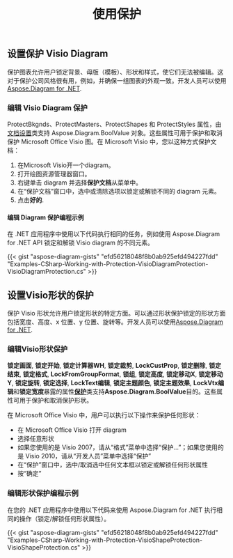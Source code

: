 ﻿---
title: 使用保护
type: docs
weight: 170
url: /zh/net/working-with-protection/
description: 本节介绍如何在 diagram 和 Aspose.Diagram 中设置保护。
---
## **设置保护 Visio Diagram**
保护图表允许用户锁定背景、母版（模板）、形状和样式，使它们无法被编辑。这对于保护公司风格很有用，例如，并确保一组图表的外观一致。开发人员可以使用[Aspose.Diagram for .NET](https://products.aspose.com/diagram/net/).
### **编辑 Visio Diagram 保护**
ProtectBkgnds、ProtectMasters、ProtectShapes 和 ProtectStyles 属性，由[文档设置](http://www.aspose.com/api/net/diagram/aspose.diagram/documentsettings)类支持 Aspose.Diagram.BoolValue 对象。这些属性可用于保护和取消保护 Microsoft Office Visio 图。在 Microsoft Visio 中，您以这种方式保护文档：

1. 在Microsoft Visio开一个diagram。
1. 打开绘图资源管理器窗口。
1. 右键单击 diagram 并选择**保护文档**从菜单中。
1. 在“保护文档”窗口中，选中或清除选项以锁定或解锁不同的 diagram 元素。
1. 点击**好的**.
#### **编辑 Diagram 保护编程示例**
在 .NET 应用程序中使用以下代码执行相同的任务，例如使用 Aspose.Diagram for .NET API 锁定和解锁 Visio diagram 的不同元素。

{{< gist "aspose-diagram-gists" "efd56218048f8b0ab925efd494227fdd" "Examples-CSharp-Working-with-Protection-VisioDiagramProtection-VisioDiagramProtection.cs" >}}
## **设置Visio形状的保护**
保护 Visio 形状允许用户锁定形状的特定方面。可以通过形状保护锁定的形状方面包括宽度、高度、x 位置、y 位置、旋转等。开发人员可以使用[Aspose.Diagram for .NET](https://products.aspose.com/diagram/net/).
### **编辑Visio形状保护**
**锁定画面**, **锁定开始**, **锁定计算器WH**, **锁定裁剪**, **LockCustProp**, **锁定删除**, **锁定结束**, **锁定格式**, **LockFromGroupFormat**, **锁组**, **锁定高度**, **锁定移动X**, **锁定移动Y**, **锁定旋转**, **锁定选择**, **LockText编辑**, **锁定主题颜色**, **锁定主题效果**, **LockVtx编辑**和**锁定宽度**暴露的属性[**保护**](http://www.aspose.com/api/net/diagram/aspose.diagram/Protection)类支持**Aspose.Diagram.BoolValue**目的。这些属性可用于保护和取消保护形状。

在 Microsoft Office Visio 中，用户可以执行以下操作来保护任何形状：

- 在 Microsoft Office Visio 打开 diagram
- 选择任意形状
- 如果您使用的是 Visio 2007，请从“格式”菜单中选择“保护...”；如果您使用的是 Visio 2010，请从“开发人员”菜单中选择“保护”
- 在“保护”窗口中，选中/取消选中任何文本框以锁定或解锁任何形状属性
- 按“确定”
### **编辑形状保护编程示例**
在您的 .NET 应用程序中使用以下代码来使用 Aspose.Diagram for .NET 执行相同的操作（锁定/解锁任何形状属性）。

{{< gist "aspose-diagram-gists" "efd56218048f8b0ab925efd494227fdd" "Examples-CSharp-Working-with-Protection-VisioShapeProtection-VisioShapeProtection.cs" >}}
